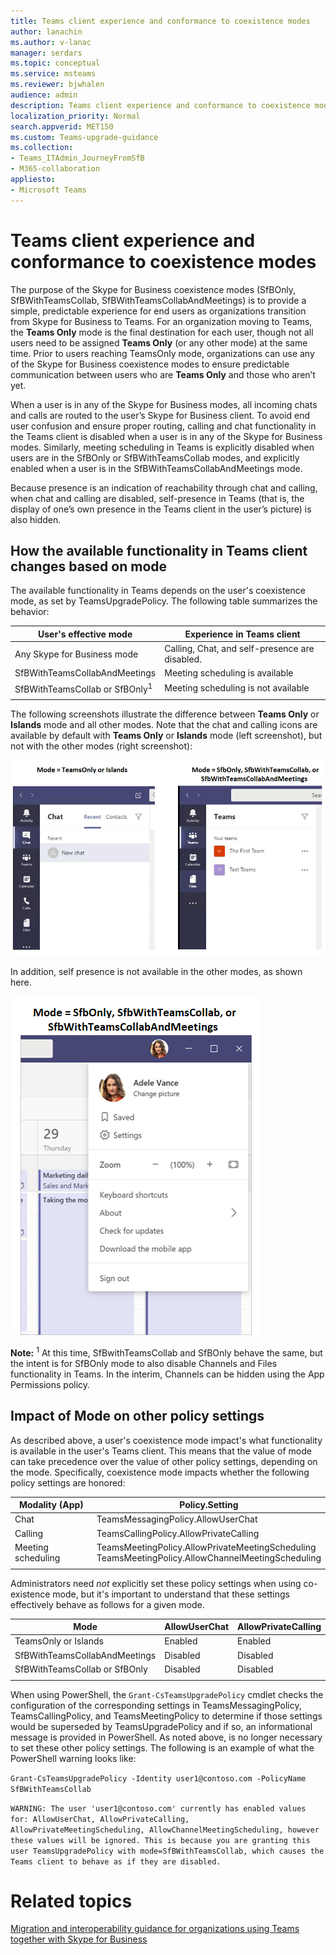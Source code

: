 ```yaml
---
title: Teams client experience and conformance to coexistence modes
author: lanachin
ms.author: v-lanac
manager: serdars
ms.topic: conceptual
ms.service: msteams
ms.reviewer: bjwhalen
audience: admin
description: Teams client experience and conformance to coexistence modes
localization_priority: Normal
search.appverid: MET150
ms.custom: Teams-upgrade-guidance
ms.collection: 
- Teams_ITAdmin_JourneyFromSfB
- M365-collaboration
appliesto:
- Microsoft Teams
---
```


<a name="about-upgrade-basic"></a>

# Teams client experience and conformance to coexistence modes


The purpose of the Skype for Business coexistence modes (SfBOnly, SfBWithTeamsCollab, SfBWithTeamsCollabAndMeetings) is to provide a simple, predictable experience for end users as organizations transition from Skype for Business to Teams.  For an organization moving to Teams, the **Teams Only** mode is the final destination for each user, though not all users need to be assigned **Teams Only** (or any other mode) at the same time.  Prior to users reaching TeamsOnly mode, organizations can use any of the Skype for Business coexistence modes to ensure predictable communication between users who are **Teams Only** and those who aren’t yet. 

When a user is in any of the Skype for Business modes, all incoming chats and calls are routed to the user’s Skype for Business client. To avoid end user confusion and ensure proper routing, calling and chat functionality in the Teams client is disabled when a user is in any of the Skype for Business modes. Similarly, meeting scheduling in Teams is explicitly disabled when users are in the SfBOnly or SfBWithTeamsCollab modes, and explicitly enabled when a user is in the SfBWithTeamsCollabAndMeetings mode.

Because presence is an indication of reachability through chat and calling, when chat and calling are disabled, self-presence in Teams (that is, the display of one’s own presence in the Teams client in the user’s picture) is also hidden. 

## How the available functionality in Teams client changes based on mode

The available functionality in Teams depends on the user's coexistence mode, as set by TeamsUpgradePolicy. The following table summarizes the behavior:

|User's effective mode|Experience in Teams client|
|---|---|
|Any Skype for Business mode|Calling, Chat, and self-presence are disabled.|
|SfBWithTeamsCollabAndMeetings|Meeting scheduling is available|
|SfBWithTeamsCollab or SfBOnly<sup>1</sup>|Meeting scheduling is not available|
|||

The following screenshots illustrate the difference between **Teams Only** or **Islands** mode and all other modes. Note that the chat and calling icons are available by default with **Teams Only** or **Islands** mode (left screenshot), but not with the other modes (right screenshot):

![A side-by-side comparison of Teams modes](media/teams-mode-comparison.png)

In addition, self presence is not available in the other modes, as shown here.

![Screenshot of self presence in Meetings First](media/meetings-first-no-self-presence-general.png)
 
**Note:**
<sup>1</sup> At this time, SfBwithTeamsCollab and SfBOnly behave the same, but the intent is for SfBOnly mode to also disable Channels and Files functionality in Teams. In the interim, Channels can be hidden using the App Permissions policy.


## Impact of Mode on other policy settings
As described above, a user's coexistence mode impact's what functionality is available in the user's Teams client. This means that the value of mode can take precedence over the value of other policy settings, depending on the mode. Specifically,  coexistence mode impacts whether the following policy settings are honored:

|**Modality (App)**|**Policy.Setting**|
|---|---|
|Chat|TeamsMessagingPolicy.AllowUserChat|
|Calling|TeamsCallingPolicy.AllowPrivateCalling|
|Meeting scheduling|TeamsMeetingPolicy.AllowPrivateMeetingScheduling</br>TeamsMeetingPolicy.AllowChannelMeetingScheduling|
|||

Administrators need *not* explicitly set these policy settings when using co-existence mode, but it's important to understand that these settings effectively behave as follows for a given mode. 

|Mode|AllowUserChat|AllowPrivateCalling|AllowPrivateMeetingScheduling|AllowChannelMeetingScheduling|
|---|---|---|---|---|
|TeamsOnly or Islands|Enabled|Enabled|Enabled|Enabled|
|SfBWithTeamsCollabAndMeetings|Disabled|Disabled|Enabled|Enabled|
|SfBWithTeamsCollab or SfBOnly|Disabled|Disabled|Disabled|Disabled|
||||||

When using PowerShell, the `Grant-CsTeamsUpgradePolicy` cmdlet checks the configuration of the corresponding settings in TeamsMessagingPolicy, TeamsCallingPolicy, and TeamsMeetingPolicy to determine if those settings would be superseded by TeamsUpgradePolicy and if so, an informational message is provided in PowerShell.  As noted above,  is no longer necessary to set these other policy settings. The following is an example of what the PowerShell warning looks like:

`Grant-CsTeamsUpgradePolicy -Identity user1@contoso.com -PolicyName SfBWithTeamsCollab`

`WARNING: The user 'user1@contoso.com' currently has enabled values for: AllowUserChat, AllowPrivateCalling, AllowPrivateMeetingScheduling, AllowChannelMeetingScheduling, however these values will be ignored. This is because you are granting this user TeamsUpgradePolicy with mode=SfBWithTeamsCollab, which causes the Teams client to behave as if they are disabled.`



# Related topics

[Migration and interoperability guidance for organizations using Teams together with Skype for Business](https://docs.microsoft.com/en-us/microsoftteams/migration-interop-guidance-for-teams-with-skype)




